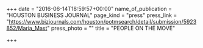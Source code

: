+++
date = "2016-06-14T18:59:57+00:00"
name_of_publication = "HOUSTON BUSINESS JOURNAL"
page_kind = "press"
press_link = "https://www.bizjournals.com/houston/potmsearch/detail/submission/5923852/Maria_Mast"
press_photo = ""
title = "PEOPLE ON THE MOVE"

+++